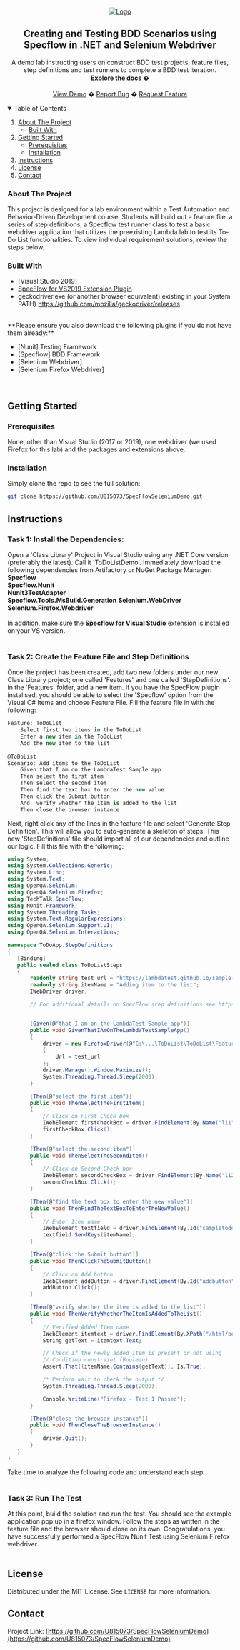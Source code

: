 ﻿<!-- PROJECT LOGO -->
<br />
<p align="center">
  <a href="https://github.com/rkelly310/SpecFlowDemo/">
    <img src="images/specflow-logo-new.png" alt="Logo">
  </a>

  <h2 align="center">Creating and Testing BDD Scenarios using Specflow in .NET and Selenium Webdriver</h2>

  <p align="center">
    A demo lab instructing users on construct BDD test projects, feature files, step definitions and test runners to complete a BDD test iteration.
    <br />
    <a href="https://github.com/U815073/SpecFlowSeleniumDemo/"><strong>Explore the docs �</strong></a>
    <br />
    <br />
    <a href="https://github.com/U815073/SpecFlowSeleniumDemo/">View Demo</a>
    �
    <a href="https://github.com/U815073/SpecFlowSeleniumDemo/issues">Report Bug</a>
    �
    <a href="https://github.com/U815073/SpecFlowSeleniumDemo/issues">Request Feature</a>
  </p>
</p>



<!-- TABLE OF CONTENTS -->
<details open="open">
  <summary>Table of Contents</summary>
  <ol>
    <li>
      <a href="#about-the-project">About The Project</a>
      <ul>
        <li><a href="#built-with">Built With</a></li>
      </ul>
    </li>
    <li>
      <a href="#getting-started">Getting Started</a>
      <ul>
        <li><a href="#prerequisites">Prerequisites</a></li>
        <li><a href="#installation">Installation</a></li>
        </ul>
        <li><a href="#instructions">Instructions</a></li>
      </ul>
    </li>
<!--
    <li><a href="#roadmap">Roadmap</a></li>
    <li><a href="#contributing">Contributing</a></li>
-->
    <li><a href="#license">License</a></li>
    <li><a href="#contact">Contact</a></li>
<!--
    <li><a href="#acknowledgements">Acknowledgements</a></li>
-->
  </ol>
</details>



<!-- ABOUT THE PROJECT -->
### About The Project

This project is designed for a lab environment within a Test Automation and Behavior-Driven Development course. Students will build out a feature file, a series of step definitions, a Specflow test runner class to test a basic webdriver application that utilizes the preexisting Lambda lab to test its To-Do List functionalities.
To view individual requirement solutions, review the steps below.

### Built With

* [Visual Studio 2019]
* [SpecFlow for VS2019 Extension Plugin](https://openjdk.java.net/projects/jdk/11/)
* geckodriver.exe (or another browser equivalent) existing in your System PATH) https://github.com/mozilla/geckodriver/releases
<br>
**Please ensure you also download the following plugins if you do not have them already:**

* [Nunit] Testing Framework
* [Specflow] BDD Framework
* [Selenium Webdriver]
* [Selenium Firefox Webdriver]
<br>


<!-- GETTING STARTED -->
## Getting Started

### Prerequisites

None, other than Visual Studio (2017 or 2019), one webdriver (we used Firefox for this lab) and the packages and extensions above.

### Installation

Simply clone the repo to see the full solution:
   ```sh
   git clone https://github.com/U815073/SpecFlowSeleniumDemo.git
   ```
<!-- Instructions -->
## Instructions
### Task 1: Install the Dependencies:  
Open a 'Class Library' Project in Visual Studio using any .NET Core version (preferably the latest). Call it 'ToDoListDemo'. Immediately download the following dependencies from Artifactory or NuGet Package Manager:  
**Specflow**  
**Specflow.Nunit**  
**Nunit3TestAdapter**  
**Specflow.Tools.MsBuild.Generation**
**Selenium.WebDriver**  
**Selenium.Firefox.Webdriver**  
<br>
In addition, make sure the **Specflow for Visual Studio** extension is installed on your VS version.  
<br>
### Task 2: Create the Feature File and Step Definitions  
Once the project has been created, add two new folders under our new Class Library project; one called 'Features' and one called 'StepDefinitions'. in the 'Features' folder, add a new item. If you have the SpecFlow plugin installsed, you should be able to select the 'Specflow' option from the Visual C# Items and choose Feature File. Fill the feature file in with the following:  

```csharp
Feature: ToDoList
    Select first two items in the ToDoList
    Enter a new item in the ToDoList
    Add the new item to the list
 
@ToDoList
Scenario: Add items to the ToDoList
    Given that I am on the LambdaTest Sample app
    Then select the first item
    Then select the second item
    Then find the text box to enter the new value
    Then click the Submit button
    And  verify whether the item is added to the list
    Then close the browser instance
```  
 Next, right click any of the lines in the feature file and select 'Generate Step Definition'. This will allow you to auto-generate a skeleton of steps. This new 'StepDefinitions' file should import all of our dependencies and outline our logic. Fill this file with the following:  
 ```csharp
 using System;
using System.Collections.Generic;
using System.Linq;
using System.Text;
using OpenQA.Selenium;
using OpenQA.Selenium.Firefox;
using TechTalk.SpecFlow;
using NUnit.Framework;
using System.Threading.Tasks;
using System.Text.RegularExpressions;
using OpenQA.Selenium.Support.UI;
using OpenQA.Selenium.Interactions;

namespace ToDoApp.StepDefinitions
{
    [Binding]
    public sealed class ToDoListSteps
    {
        readonly string test_url = "https://lambdatest.github.io/sample-todo-app/";
        readonly string itemName = "Adding item to the list";
        IWebDriver driver;

        // For additional details on SpecFlow step definitions see https://go.specflow.org/doc-stepdef


        [Given(@"that I am on the LambdaTest Sample app")]
        public void GivenThatIAmOnTheLambdaTestSampleApp()
        {
            driver = new FirefoxDriver(@"C:\...\ToDoList\ToDoList\Features") //insert the path to the geckodriver.exe here!
            {
                Url = test_url
            };
            driver.Manage().Window.Maximize();
            System.Threading.Thread.Sleep(2000);
        }

        [Then(@"select the first item")]
        public void ThenSelectTheFirstItem()
        {
            // Click on First Check box
            IWebElement firstCheckBox = driver.FindElement(By.Name("li1"));
            firstCheckBox.Click();
        }

        [Then(@"select the second item")]
        public void ThenSelectTheSecondItem()
        {
            // Click on Second Check box
            IWebElement secondCheckBox = driver.FindElement(By.Name("li2"));
            secondCheckBox.Click();
        }

        [Then(@"find the text box to enter the new value")]
        public void ThenFindTheTextBoxToEnterTheNewValue()
        {
            // Enter Item name
            IWebElement textfield = driver.FindElement(By.Id("sampletodotext"));
            textfield.SendKeys(itemName);
        }

        [Then(@"click the Submit button")]
        public void ThenClickTheSubmitButton()
        {
            // Click on Add button
            IWebElement addButton = driver.FindElement(By.Id("addbutton"));
            addButton.Click();
        }

        [Then(@"verify whether the item is added to the list")]
        public void ThenVerifyWhetherTheItemIsAddedToTheList()
        {
            // Verified Added Item name
            IWebElement itemtext = driver.FindElement(By.XPath("/html/body/div/div/div/ul/li[6]/span"));
            String getText = itemtext.Text;

            // Check if the newly added item is present or not using
            // Condition constraint (Boolean)
            Assert.That((itemName.Contains(getText)), Is.True);

            /* Perform wait to check the output */
            System.Threading.Thread.Sleep(2000);

            Console.WriteLine("Firefox - Test 1 Passed");
        }

        [Then(@"close the browser instance")]
        public void ThenCloseTheBrowserInstance()
        {
            driver.Quit();
        }
    }
}
```
Take time to analyze the following code and understand each step.  
<br>

### Task 3: Run The Test  
At this point, build the solution and run the test. You should see the example application pop up in a firefox window. Follow the steps as written in the feature file and the browser should close on its own. Congratulations, you have successfully performed a SpecFlow Nunit Test using Selenium Firefox webdriver.  
<br>
<!-- LICENSE -->
## License

Distributed under the MIT License. See `LICENSE` for more information.

<!-- CONTACT -->
## Contact

Project Link: [https://github.com/U815073/SpecFlowSeleniumDemo](https://github.com/U815073/SpecFlowSeleniumDemo)



<!-- MARKDOWN LINKS & IMAGES -->
<!-- https://www.markdownguide.org/basic-syntax/#reference-style-links -->
[contributors-shield]: https://img.shields.io/github/contributors/othneildrew/Best-README-Template.svg?style=for-the-badge
[contributors-url]: https://github.com/othneildrew/Best-README-Template/graphs/contributors
[forks-shield]: https://img.shields.io/github/forks/othneildrew/Best-README-Template.svg?style=for-the-badge
[forks-url]: https://github.com/othneildrew/Best-README-Template/network/members
[stars-shield]: https://img.shields.io/github/stars/othneildrew/Best-README-Template.svg?style=for-the-badge
[stars-url]: https://github.com/othneildrew/Best-README-Template/stargazers
[issues-shield]: https://img.shields.io/github/issues/othneildrew/Best-README-Template.svg?style=for-the-badge
[issues-url]: https://github.com/othneildrew/Best-README-Template/issues
[license-shield]: https://img.shields.io/github/license/othneildrew/Best-README-Template.svg?style=for-the-badge
[license-url]: https://github.com/othneildrew/Best-README-Template/blob/master/LICENSE.txt
[linkedin-shield]: https://img.shields.io/badge/-LinkedIn-black.svg?style=for-the-badge&logo=linkedin&colorB=555
[linkedin-url]: https://linkedin.com/in/othneildrew
[product-screenshot]: images/screenshot.png
